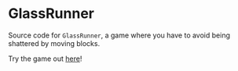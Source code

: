 # GlassRunner
Source code for `GlassRunner`, a game where you have to avoid being shattered by moving blocks.

Try the game out [here](https://avivajpeyi.itch.io/glass-runner)!
